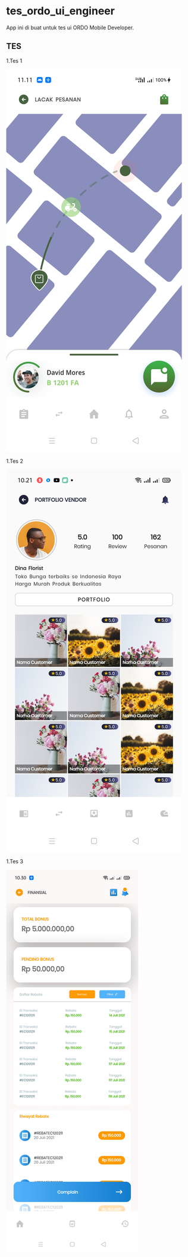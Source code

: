 # tes_ordo_ui_engineer

App ini di buat untuk tes ui ORDO Mobile Developer.

## TES

1.Tes 1

![github-small](assets/images/Tes1.jpg)

1.Tes 2

![github-small](assets/images/Tes2.jpg)

1.Tes 3

![github-small](assets/images/Tes3.jpg)

